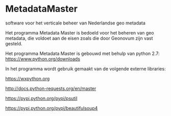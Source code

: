 # MetadataMaster
software voor het verticale beheer van Nederlandse geo metadata

Het programma Metadata Master is bedoeld voor het beheren van geo metadata, 
die voldoet aan de eisen zoals die door Geonovum zijn vast gesteld.

Het programma Metadata Master is gebouwd met behulp van python 2.7:
https://www.python.org/downloads

In het programma wordt gebruik gemaakt van de volgende externe libraries:

https://wxpython.org

http://docs.python-requests.org/en/master

https://pypi.python.org/pypi/psutil

https://pypi.python.org/pypi/beautifulsoup4
